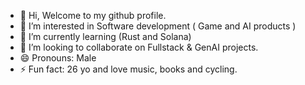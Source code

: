 - 👋 Hi, Welcome to my github profile. 
- 👀 I’m interested in Software development ( Game and AI products )
- 🌱 I’m currently learning (Rust and Solana)
- 💞️ I’m looking to collaborate on Fullstack & GenAI projects.
- 😄 Pronouns: Male
- ⚡ Fun fact: 26 yo and love music, books and cycling.

<!---
RichardFelix999/RichardFelix999 is a ✨ special ✨ repository because its `README.md` (this file) appears on your GitHub profile.
You can click the Preview link to take a look at your changes.
--->
